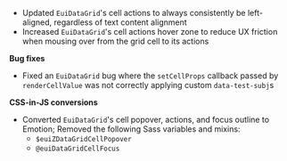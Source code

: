 - Updated `EuiDataGrid`'s cell actions to always consistently be left-aligned, regardless of text content alignment
- Increased `EuiDataGrid`'s cell actions hover zone to reduce UX friction when mousing over from the grid cell to its actions

**Bug fixes**

- Fixed an `EuiDataGrid` bug where the `setCellProps` callback passed by `renderCellValue` was not correctly applying custom `data-test-subj`s

**CSS-in-JS conversions**

- Converted `EuiDataGrid`'s cell popover, actions, and focus outline to Emotion; Removed the following Sass variables and mixins:
  - `$euiZDataGridCellPopover`
  - `@euiDataGridCellFocus`
